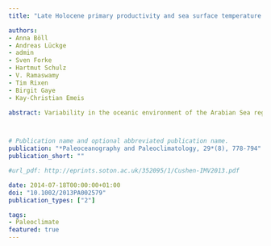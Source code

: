```yaml
---
title: "Late Holocene primary productivity and sea surface temperature variations in the northeastern Arabian Sea: Implications for winter monsoon variability"

authors:
- Anna Böll
- Andreas Lückge
- admin
- Sven Forke
- Hartmut Schulz
- V. Ramaswamy
- Tim Rixen
- Birgit Gaye
- Kay‐Christian Emeis

abstract: Variability in the oceanic environment of the Arabian Sea region is strongly influenced by the seasonal monsoon cycle of alternating wind directions. Prominent and well studied is the summer monsoon, but much less is known about late Holocene changes in winter monsoon strength with winds from the northeast that drive convective mixing and high surface ocean productivity in the northeastern Arabian Sea. To establish a high-resolution record of winter monsoon variability for the late Holocene, we analyzed alkenone-derived sea surface temperature (SST) variations and proxies of primary productivity (organic carbon and δ15N) in a well-laminated sediment core from the Pakistan continental margin. Weak winter monsoon intensities off Pakistan are indicated from 400 B.C. to 250 A.D. by reduced productivity and relatively high SST. At about 250 A.D., the intensity of the winter monsoon increased off Pakistan as indicated by a trend to lower SST. We infer that monsoon conditions were relatively unstable from ~500 to 1300 A.D., because primary production and SST were highly variable. Declining SST and elevated biological production from 1400 to 1900 A.D. suggest invigorated convective winter mixing by strengthening winter monsoon circulation, most likely a regional expression of colder climate conditions during the Little Ice Age on the Northern Hemisphere. The comparison of winter monsoon intensity with records of summer monsoon intensity suggests that an inverse relationship between summer and winter monsoon strength exists in the Asian monsoon system during the late Holocene, effected by shifts in the Intertropical Convergence Zone.



# Publication name and optional abbreviated publication name.
publication: "*Paleoceanography and Paleoclimatology, 29*(8), 778-794"
publication_short: ""

#url_pdf: http://eprints.soton.ac.uk/352095/1/Cushen-IMV2013.pdf

date: 2014-07-18T00:00:00+01:00
doi: "10.1002/2013PA002579"
publication_types: ["2"]

tags:
- Paleoclimate
featured: true
---
```


